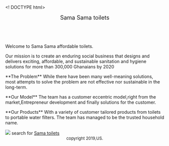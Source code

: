 <! DOCTYPE html>

<html>
  <head>
      <title>  Sama Toilets</title>
  </head>
    <body>
        <header style="font-size: large; text-align: center;">
            Sama Sama toilets
        </header>
        <main stlye="font-size: large; text-align: center;">
            Welcome to Sama Sama affordable toilets.
        <P>
         Our mission is to create an enduring social business that designs and delivers exciting, affordable, and sustainable sanitation and hygiene solutions for more than 300,000 Ghanaians by 2020
        </P>
        <p>
            **The Problem**
While there have been many well-meaning solutions, most attempts to solve the problem are not effective nor sustainable in the long-term.
        </p>
        <P>
            **Our Model**
The team has a customer eccentric model,right from the market,Entrepreneur development and finally solutions for the customer.
        </P>
        <p>
           **Our Products**
With a variety of customer tailored  products from toilets to portable water filters. The team has managed to be the trusted household name.
        </p>
        </main>
        <img src="sama toilet"/>
        search for <a href="https://www.samasamaghana.com"> Sama toilets</a>
        <footer style=" font-size: small; text-align: center;">
            copyright 2019,US.
        </footer>
        </body>
</html>
